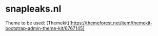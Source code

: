 # snapleaks.nl

Theme to be used:
(Themekit)[https://themeforest.net/item/themekit-bootstrap-admin-theme-kit/6767145]

